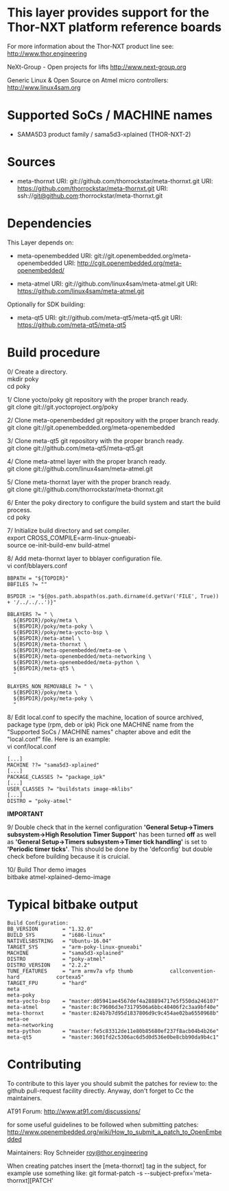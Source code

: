 This layer provides support for the Thor-NXT platform reference boards
======================================================================

For more information about the Thor-NXT product line see:
http://www.thor.engineering

NeXt-Group - Open projects for lifts
http://www.next-group.org

Generic Linux & Open Source on Atmel micro controllers:
http://www.linux4sam.org


Supported SoCs / MACHINE names
==============================
- SAMA5D3 product family / sama5d3-xplained (THOR-NXT-2)


Sources
=======
- meta-thornxt
URI: git://github.com/thorrockstar/meta-thornxt.git
URI: https://github.com/thorrockstar/meta-thornxt.git
URI: ssh://git@github.com:thorrockstar/meta-thornxt.git


Dependencies
============
This Layer depends on:

- meta-openembedded
URI: git://git.openembedded.org/meta-openembedded
URI: http://cgit.openembedded.org/meta-openembedded/

- meta-atmel
URI: git://github.com/linux4sam/meta-atmel.git
URI: https://github.com/linux4sam/meta-atmel.git

Optionally for SDK building:

- meta-qt5
URI: git://github.com/meta-qt5/meta-qt5.git
URI: https://github.com/meta-qt5/meta-qt5


Build procedure
===============

0/ Create a directory.  
    mkdir poky  
    cd poky

1/ Clone yocto/poky git repository with the proper branch ready.  
    git clone git://git.yoctoproject.org/poky

2/ Clone meta-openembedded git repository with the proper branch ready.  
    git clone git://git.openembedded.org/meta-openembedded

3/ Clone meta-qt5 git repository with the proper branch ready.  
    git clone git://github.com/meta-qt5/meta-qt5.git

4/ Clone meta-atmel layer with the proper branch ready.  
    git clone git://github.com/linux4sam/meta-atmel.git

5/ Clone meta-thornxt layer with the proper branch ready.  
    git clone git://github.com/thorrockstar/meta-thornxt.git

6/ Enter the poky directory to configure the build system and start the build process.  
   cd poky

7/ Initialize build directory and set compiler.  
    export CROSS_COMPILE=arm-linux-gnueabi-  
    source oe-init-build-env build-atmel

8/ Add meta-thornxt layer to bblayer configuration file.  
    vi conf/bblayers.conf

    BBPATH = "${TOPDIR}"
    BBFILES ?= ""
    
    BSPDIR := "${@os.path.abspath(os.path.dirname(d.getVar('FILE', True)) + '/../../..')}"
    
    BBLAYERS ?= " \
      ${BSPDIR}/poky/meta \
      ${BSPDIR}/poky/meta-poky \
      ${BSPDIR}/poky/meta-yocto-bsp \
      ${BSPDIR}/meta-atmel \
      ${BSPDIR}/meta-thornxt \
      ${BSPDIR}/meta-openembedded/meta-oe \
      ${BSPDIR}/meta-openembedded/meta-networking \
      ${BSPDIR}/meta-openembedded/meta-python \
      ${BSPDIR}/meta-qt5 \
      "
    
    BLAYERS_NON_REMOVABLE ?= " \
      ${BSPDIR}/poky/meta \
      ${BSPDIR}/poky/meta-poky \
      "

8/ Edit local.conf to specify the machine, location of source archived, package type (rpm, deb or ipk)
Pick one MACHINE name from the "Supported SoCs / MACHINE names" chapter above
and edit the "local.conf" file. Here is an example:  
    vi conf/local.conf

    [...]
    MACHINE ??= "sama5d3-xplained"
    [...]
    PACKAGE_CLASSES ?= "package_ipk"
    [...]
    USER_CLASSES ?= "buildstats image-mklibs"
    [...]
    DISTRO = "poky-atmel"

**IMPORTANT**

9/ Double check that in the kernel configuration **'General Setup->Timers subsystem->High Resolution Timer Support'**
has been turned **off** as well as **'General Setup->Timers subsystem->Timer tick handling'** is set to **'Periodic timer ticks'**.
This should be done by the 'defconfig' but double check before building because it is cruicial.

10/ Build Thor demo images  
    bitbake atmel-xplained-demo-image

Typical bitbake output
======================
    Build Configuration:
    BB_VERSION        = "1.32.0"
    BUILD_SYS         = "i686-linux"
    NATIVELSBSTRING   = "Ubuntu-16.04"
    TARGET_SYS        = "arm-poky-linux-gnueabi"
    MACHINE           = "sama5d3-xplained"
    DISTRO            = "poky-atmel"
    DISTRO_VERSION    = "2.2.2"
    TUNE_FEATURES     = "arm armv7a vfp thumb            callconvention-hard            cortexa5"
    TARGET_FPU        = "hard"
    meta              
    meta-poky         
    meta-yocto-bsp    = "master:d05941ae4567def4a288894717e5f550da246107"
    meta-atmel        = "master:8c79606d3e73179506a6bbc40406f2c3aa9bf40e"
    meta-thornxt      = "master:824b7b7d95d1837806d9c9c454ae02ba6550968b"
    meta-oe           
    meta-networking   
    meta-python       = "master:fe5c83312de11e80b85680ef237f8acb04b4b26e"
    meta-qt5          = "master:3601fd2c5306ac6d5d0d536e0be8cbb90da9b4c1"

Contributing
============
To contribute to this layer you should submit the patches for review to:
the github pull-request facility directly. Anyway, don't forget to
Cc the maintainers.

AT91 Forum:
http://www.at91.com/discussions/

for some useful guidelines to be followed when submitting patches:
http://www.openembedded.org/wiki/How_to_submit_a_patch_to_OpenEmbedded

Maintainers:
Roy Schneider <roy@thor.engineering>

When creating patches insert the [meta-thornxt] tag in the subject, for example
use something like:
git format-patch -s --subject-prefix='meta-thornxt][PATCH' <origin>
